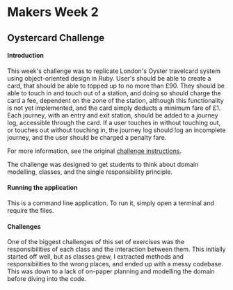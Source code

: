# Makers Week 2
## Oystercard Challenge

#### Introduction

This week's challenge was to replicate London's Oyster travelcard system using object-oriented design in Ruby. User's should be able to create a card, that should be able to topped up to no more than £90. They should be able to touch in and touch out of a station, and doing so should charge the card a fee, dependent on the zone of the station, although this functionality is not yet implemented, and the card simply deducts a minimum fare of £1. Each journey, with an entry and exit station, should be added to a journey log, accessible through the card. If a user touches in without touching out, or touches out without touching in, the journey log should log an incomplete journey, and the user should be charged a penalty fare.

For more information, see the original [challenge instructions](https://github.com/makersacademy/course/blob/master/oystercard/README.md).

The challenge was designed to get students to think about domain modelling, classes, and the single responsibility principle.


#### Running the application

This is a command line application. To run it, simply open a terminal and require the files.


#### Challenges

One of the biggest challenges of this set of exercises was the responsibilities of each class and the interaction between them. This initially started off well, but as classes grew, I extracted methods and responsibilities to the wrong places, and ended up with a messy codebase. This was down to a lack of on-paper planning and modelling the domain before diving into the code. 
